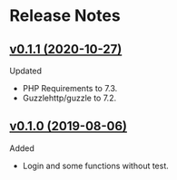 # Release Notes

## [v0.1.1 (2020-10-27)](https://github.com/PSIONIC100/navixylib/releases/tag/0.1.1)

Updated
- PHP Requirements to 7.3.
- Guzzlehttp/guzzle to 7.2.

## [v0.1.0 (2019-08-06)](https://github.com/PSIONIC100/navixylib/releases/tag/0.1.0)

Added
- Login and some functions without test.